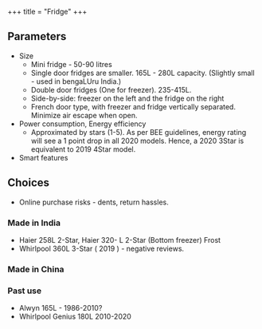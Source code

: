 +++
title = "Fridge"
+++

## Parameters
- Size
  - Mini fridge - 50-90 litres
  - Single door fridges are smaller. 165L - 280L capacity. (Slightly small - used in bengaLUru India.)
  - Double door fridges (One for freezer). 235-415L.
  - Side-by-side: freezer on the left and the fridge on the right
  - French door type, with freezer and fridge vertically separated. Minimize air escape when open.
- Power consumption, Energy efficiency
  - Approximated by stars (1-5). As per BEE guidelines, energy rating will see a 1 point drop in all 2020 models. Hence, a 2020 3Star is equivalent to 2019 4Star model.
- Smart features

## Choices 
- Online purchase risks - dents, return hassles.

### Made in India
- Haier 258L 2-Star, Haier 320- L 2-Star (Bottom freezer) Frost
- Whirlpool 360L 3-Star ( 2019 ) - negative reviews.

### Made in China

### Past use
- Alwyn 165L - 1986-2010?
- Whirlpool Genius 180L 2010-2020 
